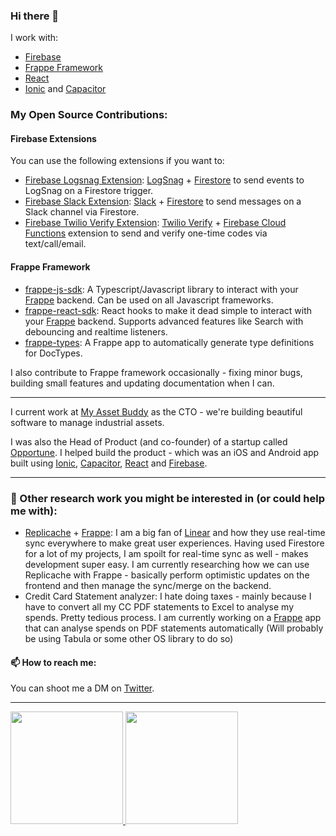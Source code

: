 ### Hi there 👋

I work with:

- [Firebase](https://firebase.google.com)
- [Frappe Framework](https://frappeframework.com)
- [React](https://reactjs.org)
- [Ionic](https://ionicframework.com) and [Capacitor](https://capacitorjs.com)

### My Open Source Contributions:


#### Firebase Extensions

You can use the following extensions if you want to:

- [Firebase Logsnag Extension](https://github.com/nikkothari22/firebase-logsnag-extension): [LogSnag](https://logsnag.com) + [Firestore](https://firebase.google.com/products/firestore) to send events to LogSnag on a Firestore trigger.
- [Firebase Slack Extension](https://github.com/nikkothari22/firebase-slack-extension): [Slack](https://slack.com) + [Firestore](https://firebase.google.com/products/firestore) to send messages on a Slack channel via Firestore.
- [Firebase Twilio Verify Extension](https://github.com/nikkothari22/firebase-twilio-verify-extension): [Twilio Verify](https://www.twilio.com/verify) + [Firebase Cloud Functions](https://firebase.google.com/products/functions) extension to send and verify one-time codes via text/call/email.


#### Frappe Framework

- [frappe-js-sdk](https://github.com/nikkothari22/frappe-js-sdk): A Typescript/Javascript library to interact with your [Frappe](https://frappeframework.com) backend. Can be used on all Javascript frameworks.
- [frappe-react-sdk](https://github.com/nikkothari22/frappe-react-sdk): React hooks to make it dead simple to interact with your [Frappe](https://frappeframework.com) backend. Supports advanced features like Search with debouncing and realtime listeners.
- [frappe-types](https://github.com/nikkothari22/frappe-types): A Frappe app to automatically generate type definitions for DocTypes.

I also contribute to Frappe framework occasionally - fixing minor bugs, building small features and updating documentation when I can.

<hr/>

I current work at [My Asset Buddy](https://myassetbuddy.in/) as the CTO - we're building beautiful software to manage industrial assets. 

I was also the Head of Product (and co-founder) of a startup called [Opportune](https://opportune.co.in). I helped build the product - which was an iOS and Android app built using [Ionic](https://ionicframework.com), [Capacitor](https://capacitorjs.com), [React](https://reactjs.org) and [Firebase](https://firebase.google.com).

<hr/>

### 🚀  Other research work you might be interested in (or could help me with):

- [Replicache](https://replicache.dev) + [Frappe](https://frappeframework.com): I am a big fan of [Linear](https://linear.app) and how they use real-time sync everywhere to make great user experiences. Having used Firestore for a lot of my projects, I am spoilt for real-time sync as well - makes development super easy. I am currently researching how we can use Replicache with Frappe - basically perform optimistic updates on the frontend and then manage the sync/merge on the backend.
- Credit Card Statement analyzer: I hate doing taxes - mainly because I have to convert all my CC PDF statements to Excel to analyse my spends. Pretty tedious process. I am currently working on a [Frappe](https://frappeframework.com) app that can analyse spends on PDF statements automatically (Will probably be using Tabula or some other OS library to do so)


#### 📫 How to reach me:

You can shoot me a DM on [Twitter](https://twitter.com/nik_kothari22).

<hr/>

<a href="https://github.com/nikkothari22">
  <img height="180em" src="https://github-readme-stats.vercel.app/api?username=nikkothari22&theme=dark&show_icons=true" />
  <img height="180em" src="https://github-readme-stats.vercel.app/api/top-langs/?username=nikkothari22&theme=dark&layout=compact" />
</a>
<!--
**nikkothari22/nikkothari22** is a ✨ _special_ ✨ repository because its `README.md` (this file) appears on your GitHub profile.

Here are some ideas to get you started:

- 🔭 I’m currently working on ...
- 🌱 I’m currently learning ...
- 👯 I’m looking to collaborate on ...
- 🤔 I’m looking for help with ...
- 💬 Ask me about ...
- 📫 How to reach me: ...
- 😄 Pronouns: ...
- ⚡ Fun fact: ...
-->
